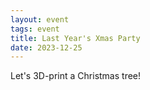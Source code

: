 ```yaml
---
layout: event
tags: event
title: Last Year's Xmas Party
date: 2023-12-25
---
```


Let's 3D-print a Christmas tree!
